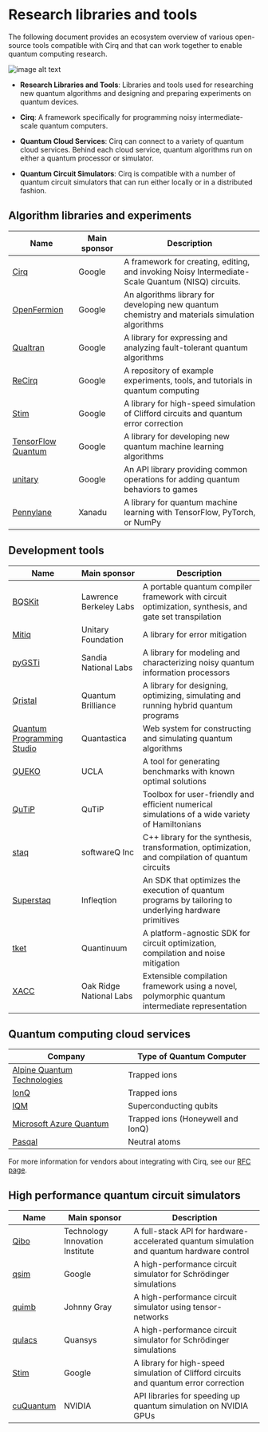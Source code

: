 # Research libraries and tools

The following document provides an ecosystem overview of various open-source tools compatible with Cirq and that can work together to enable quantum computing research.

![image alt text](../images/ecosystem.png)

* **Research Libraries and Tools**: Libraries and tools used for researching new quantum algorithms and designing and preparing experiments on quantum devices.

* **Cirq**: A framework specifically for programming noisy intermediate-scale quantum computers.

* **Quantum Cloud Services**: Cirq can connect to a variety of quantum cloud services. Behind each cloud service, quantum algorithms run on either a quantum processor or simulator.

* **Quantum Circuit Simulators**: Cirq is compatible with a number of quantum circuit simulators that can run either locally or in a distributed fashion.

## Algorithm libraries and experiments

|Name|Main sponsor|Description|
|--- |--- |--- |
|[Cirq](https://github.com/quantumlib/Cirq)|Google|A framework for creating, editing, and invoking Noisy Intermediate-Scale Quantum (NISQ) circuits.|
|[OpenFermion](https://github.com/quantumlib/OpenFermion)|Google|An algorithms library for developing new quantum chemistry and materials simulation algorithms|
|[Qualtran](https://github.com/quantumlib/qualtran)|Google|A library for expressing and analyzing fault-tolerant quantum algorithms|
|[ReCirq](https://github.com/quantumlib/ReCirq)|Google|A repository of example experiments, tools, and tutorials in quantum computing|
|[Stim](https://github.com/quantumlib/stim)|Google|A library for high-speed simulation of Clifford circuits and quantum error correction|
|[TensorFlow Quantum](https://tensorflow.org/quantum)|Google|A library for developing new quantum machine learning algorithms|
|[unitary](https://github.com/quantumlib/unitary)|Google|An API library providing common operations for adding quantum behaviors to games|
|[Pennylane](https://pennylane.ai/)|Xanadu|A library for quantum machine learning with TensorFlow, PyTorch, or NumPy|

## Development tools

|Name|Main sponsor|Description|
|--- |--- |--- |
|[BQSKit](https://bqskit.lbl.gov/)|Lawrence Berkeley Labs|A portable quantum compiler framework with circuit optimization, synthesis, and gate set transpilation|
|[Mitiq](https://github.com/unitaryfund/mitiq)|Unitary Foundation|A library for error mitigation|
|[pyGSTi](https://www.pygsti.info/)|Sandia National Labs|A library for modeling and characterizing noisy quantum information processors|
|[Qristal](https://github.com/qbrilliance/qristal)|Quantum Brilliance|A library for designing, optimizing, simulating and running hybrid quantum programs|
|[Quantum Programming Studio](https://quantum-circuit.com/)|Quantastica|Web system for constructing and simulating quantum algorithms|
|[QUEKO](https://github.com/UCLA-VAST/QUEKO-benchmark)|UCLA|A tool for generating benchmarks with known optimal solutions|
|[QuTiP](https://github.com/qutip)|QuTiP|Toolbox for user-friendly and efficient numerical simulations of a wide variety of Hamiltonians|
|[staq](https://github.com/softwareQinc/staq)|softwareQ Inc|C++ library for the synthesis, transformation, optimization, and compilation of quantum circuits|
|[Superstaq](https://github.com/Infleqtion/client-superstaq/tree/main)|Infleqtion|An SDK that optimizes the execution of quantum programs by tailoring to underlying hardware primitives|
|[tket](https://docs.quantinuum.com/tket/index.html)|Quantinuum|A platform-agnostic SDK for circuit optimization, compilation and noise mitigation|
|[XACC](https://github.com/ORNL-QCI/xacc)|Oak Ridge National Labs|Extensible compilation framework using a novel, polymorphic quantum intermediate representation|

## Quantum computing cloud services

|Company|Type of Quantum Computer|
|--- |--- |
|[Alpine Quantum Technologies](https://quantumai.google/cirq/hardware/aqt/getting_started)|Trapped ions|
|[IonQ](https://quantumai.google/cirq/hardware/ionq/getting_started)|Trapped ions|
|[IQM](https://iqm-finland.github.io/cirq-on-iqm/)|Superconducting qubits|
|[Microsoft Azure Quantum](https://quantumai.google/cirq/hardware/azure-quantum/getting_started_ionq)|Trapped ions (Honeywell and IonQ)|
|[Pasqal](https://quantumai.google/cirq/hardware/pasqal/getting_started)|Neutral atoms|

For more information for vendors about integrating with Cirq,
see our [RFC page](../dev/rfc_process.md#new_hardware_integrations).

## High performance quantum circuit simulators

|Name|Main sponsor|Description|
|--- |--- |--- |
|[Qibo](https://qibo.science/)|Technology Innovation Institute|A full-stack API for hardware-accelerated quantum simulation and quantum hardware control|
|[qsim](https://github.com/quantumlib/qsim)|Google|A high-performance circuit simulator for Schrödinger simulations|
|[quimb](https://github.com/jcmgray/quimb)|Johnny Gray|A high-performance circuit simulator using tensor-networks|
|[qulacs](https://github.com/qulacs/cirq-qulacs)|Quansys|A high-performance circuit simulator for Schrödinger simulations|
|[Stim](https://github.com/quantumlib/stim)|Google|A library for high-speed simulation of Clifford circuits and quantum error correction|
|[cuQuantum](https://github.com/NVIDIA/cuQuantum)|NVIDIA|API libraries for speeding up quantum simulation on NVIDIA GPUs|
